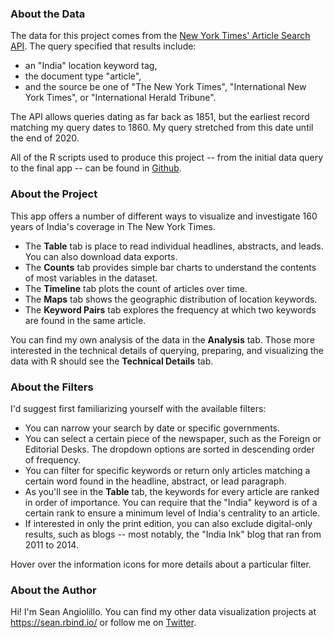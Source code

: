 ### About the Data

The data for this project comes from the <a href="https://developer.nytimes.com/docs/articlesearch-product/1/overview" target="_blank">New York Times' Article Search API</a>. The query specified that results include:

- an "India" location keyword tag,
- the document type "article",
- and the source be one of "The New York Times", "International New York Times", or "International Herald Tribune".

The API allows queries dating as far back as 1851, but the earliest record matching my query dates to 1860. My query stretched from this date until the end of 2020.

All of the R scripts used to produce this project -- from the initial data query to the final app -- can be found in <a href="https://github.com/seanangio/nyt_india" target="_blank"> Github</a>.

### About the Project

This app offers a number of different ways to visualize and investigate 160 years of India's coverage in The New York Times.

- The **Table** tab is place to read individual headlines, abstracts, and leads. You can also download data exports.
- The **Counts** tab provides simple bar charts to understand the contents of most variables in the dataset.
- The **Timeline** tab plots the count of articles over time.
- The **Maps** tab shows the geographic distribution of location keywords.
- The **Keyword Pairs** tab explores the frequency at which two keywords are found in the same article.

You can find my own analysis of the data in the **Analysis** tab. Those more interested in the technical details of querying, preparing, and visualizing the data with R should see the **Technical Details** tab.

### About the Filters

I'd suggest first familiarizing yourself with the available filters:

- You can narrow your search by date or specific governments.
- You can select a certain piece of the newspaper, such as the Foreign or Editorial Desks. The dropdown options are sorted in descending order of frequency.
- You can filter for specific keywords or return only articles matching a certain word found in the headline, abstract, or lead paragraph.
- As you'll see in the **Table** tab, the keywords for every article are ranked in order of importance. You can require that the "India" keyword is of a certain rank to ensure a minimum level of India's centrality to an article.
- If interested in only the print edition, you can also exclude digital-only results, such as blogs -- most notably, the "India Ink" blog that ran from 2011 to 2014.

Hover over the information icons for more details about a particular filter.

### About the Author

Hi! I'm Sean Angiolillo. You can find my other data visualization projects at <a href="https://sean.rbind.io/" target="_blank"> https://sean.rbind.io/</a> or follow me on <a href="https://twitter.com/seanangiolillo" target="_blank"> Twitter</a>.
